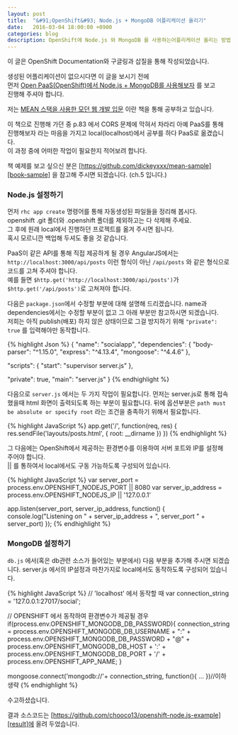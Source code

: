 ```yaml
---
layout: post
title:  "&#91;OpenShift&#93; Node.js + MongoDB 어플리케이션 올리기"
date:   2016-03-04 18:00:00 +0900
categories: blog
description: OpenShift에 Node.js 와 MongoDB 를 사용하는어플리케이션 올리는 방법에 대해 알아보겠습니다.
---
```


이 글은 OpenShift Documentation와 구글링과 삽질을 통해 작성되었습니다.

생성된 어플리케이션이 없으시다면 이 글을 보시기 전에  
먼저 [Open PaaS(OpenShift)에서 Node.js + MongoDB를 사용해보자][post1] 를 보고  
진행해 주셔야 합니다.

저는 [MEAN 스택을 사용한 모던 웹 개발 입문][book] 이란 책을 통해 공부하고 있습니다.

이 책으로 진행해 가던 중 p.83 에서 CORS 문제에 막혀서 차라리 아예 PaaS를 통해 진행해보자 라는 마음을 가지고 local(localhost)에서 공부를 하다 PaaS로 옮겼습니다.  
이 과정 중에 어떠한 작업이 필요한지 적어보려 합니다.

책 예제를 보고 싶으신 분은 [https://github.com/dickeyxxx/mean-sample][book-sample] 을 참고해 주시면 되겠습니다. (ch.5 입니다.)


### Node.js 설정하기
먼저 `rhc app create` 명령어를 통해 자동생성된 파일들을 정리해 봅시다.  
openshift .git 폴더와 .openshift 폴더를 제외하고는 다 삭제해 주세요.  
그 후에 원래 local에서 진행하던 프로젝트를 옮겨 주시면 됩니다.  
혹시 모르니깐 백업해 두셔도 좋을 것 같습니다.

PaaS이 같은 API를 통해 직접 제공하게 될 경우 AngularJS에서는 `http://localhost:3000/api/posts` 이런 형식이 아닌 `/api/posts` 와 같은 형식으로 코드를 고쳐 주셔야 합니다.  
예를 들면 `$http.get('http://localhost:3000/api/posts')`가 `$http.get('/api/posts')`로 고쳐져야 합니다.

다음은 `package.json`에서 수정할 부분에 대해 설명해 드리겠습니다.
name과 dependencies에서는 수정할 부분이 없고 그 아래 부분만 참고하시면 되겠습니다.  
저희는 아직 publish(배포) 하지 않은 상태이므로 그걸 방지하기 위해 `"private": true` 를 입력해야만 동작합니다.

{% highlight Json %}
{
  "name": "socialapp",
  "dependencies": {
    "body-parser": "^1.15.0",
    "express": "^4.13.4",
    "mongoose": "^4.4.6"
  },

  "scripts": {
    "start": "supervisor server.js"
  },

  "private": true,
  "main": "server.js"
}
{% endhighlight %}

다음으로  `server.js` 에서는 두 가지 작업이 필요합니다.
먼저는 server.js로 통해 접속했을때 html 화면이 출력되도록 하는 부분이 필요합니다.
뒤에 옵션부분은 `path must be absolute or specify root` 라는 조건을 충족하기 위해서 필요합니다.

{% highlight JavaScript %}
app.get('/', function(req, res) {
  res.sendFile('layouts/posts.html', { root: __dirname })
})
{% endhighlight %}

그 다음에는 OpenShift에서 제공하는 환경변수를 이용하여 서버 포트와 IP를 설정해 주어야 합니다.  
|| 를 통하여서 local에서도 구동 가능하도록 구성되어 있습니다.

{% highlight JavaScript %}
var server_port = process.env.OPENSHIFT_NODEJS_PORT || 8080
var server_ip_address = process.env.OPENSHIFT_NODEJS_IP || '127.0.0.1'

app.listen(server_port, server_ip_address, function() {
  console.log("Listening on " + server_ip_address + ", server_port " + server_port)
});
{% endhighlight %}

### MongoDB 설정하기

`db.js` 에서(혹은 db관련 소스가 들어있는 부분에서) 다음 부분을 추가해 주시면 되겠습니다.
server.js 에서의 IP설정과 마찬가지로 local에서도 동작하도록 구성되어 있습니다.

{% highlight JavaScript %}
// 'localhost' 에서 동작할 때
var connection_string = '127.0.0.1:27017/social';

// OPENSHIFT 에서 동작하여 환경변수가 제공될 경우
if(process.env.OPENSHIFT_MONGODB_DB_PASSWORD){
  connection_string = process.env.OPENSHIFT_MONGODB_DB_USERNAME + ":" +
  process.env.OPENSHIFT_MONGODB_DB_PASSWORD + "@" +
  process.env.OPENSHIFT_MONGODB_DB_HOST + ':' +
  process.env.OPENSHIFT_MONGODB_DB_PORT + '/' +
  process.env.OPENSHIFT_APP_NAME;
}

mongoose.connect('mongodb://'+ connection_string, function(){ ... })//이하 생략
{% endhighlight %}

수고하셨습니다.

결과 소스코드는 [https://github.com/chooco13/openshift-node.js-example][result]에 올려 두었습니다.

[post1]: http://chooco13.github.io/blog/2016/03/01/Open-PaaS(OpenShift)%EC%97%90%EC%84%9C-Node.js-+-MongoDB%EB%A5%BC-%EC%82%AC%EC%9A%A9%ED%95%B4%EB%B3%B4%EC%9E%90.html
[book]: http://book.naver.com/bookdb/book_detail.nhn?bid=8779083
[book-sample]: https://github.com/dickeyxxx/mean-sample
[result]: https://github.com/chooco13/openshift-node.js-example
